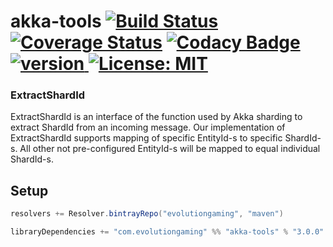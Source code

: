 # akka-tools [![Build Status](https://travis-ci.org/evolution-gaming/akka-tools.svg)](https://travis-ci.org/evolution-gaming/akka-tools) [![Coverage Status](https://coveralls.io/repos/evolution-gaming/akka-tools/badge.svg)](https://coveralls.io/r/evolution-gaming/akka-tools) [![Codacy Badge](https://api.codacy.com/project/badge/Grade/c714d1663a2c4e40bcbf868d1d2260cc)](https://www.codacy.com/app/evolution-gaming/akka-tools?utm_source=github.com&amp;utm_medium=referral&amp;utm_content=evolution-gaming/akka-tools&amp;utm_campaign=Badge_Grade) [ ![version](https://api.bintray.com/packages/evolutiongaming/maven/akka-tools/images/download.svg) ](https://bintray.com/evolutiongaming/maven/akka-tools/_latestVersion) [![License: MIT](https://img.shields.io/badge/License-MIT-yellowgreen.svg)](https://opensource.org/licenses/MIT)

### ExtractShardId
ExtractShardId is an interface of the function used by Akka sharding to extract ShardId from an incoming message.
Our implementation of ExtractShardId supports mapping of specific EntityId-s to specific ShardId-s.
All other not pre-configured EntityId-s will be mapped to equal individual ShardId-s.

## Setup

```scala
resolvers += Resolver.bintrayRepo("evolutiongaming", "maven")

libraryDependencies += "com.evolutiongaming" %% "akka-tools" % "3.0.0"
```
